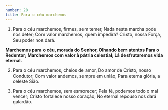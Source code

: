 ```yaml
---
number: 28
title: Para o céu marchemos
---
```


1. Para o céu marchemos, firmes, sem temer,
  Nada nesta marcha pode nos deter;
  Com valor marchemos, quem impedirá?
  Cristo, nossa Força, Seu poder nos dará.

  __Marchemos para o céu, morada do Senhor,
  Olhando bem atentos Para o Redentor;
  Marchemos com valor à pátria celestial;
  Lá desfrutaremos vida eternal.__

2. Para o céu marchemos, cheios de amor,
  Do amor de Cristo, nosso Condutor;
  Com valor andemos, sempre em união,
  Para eterna glória, a celeste Sião.

3. Para o céu marchemos, sem esmorecer;
  Pela fé, podemos todo o mal vencer;
  Cristo fortalece nosso coração;
  No eternal repouso nos dará galardão.
